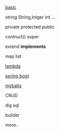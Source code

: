 [basic](./basic.md)

string String,Intger int …

private protected public

contruct() super

extend **implements**

map list

[lambda](./lambda.md)

[spring boot](./spring-boot.md)

[mybatis](mybatis.md)

CRUD

dig sql

builder

more..
